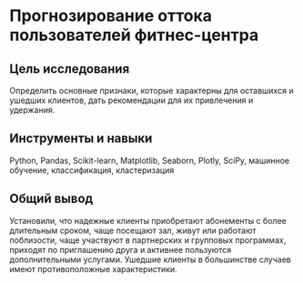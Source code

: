 # Прогнозирование оттока пользователей фитнес-центра

## Цель исследования
Определить основные признаки, которые характерны для оставшихся и ушедших клиентов, дать рекомендации для их привлечения и удержания.

## Инструменты и навыки
Python, Pandas, Scikit-learn, Matplotlib, Seaborn, Plotly, SciPy, машинное обучение, классификация, кластеризация

## Общий вывод
Установили, что надежные клиенты приобретают абонементы с более длительным сроком, чаще посещают зал, живут или работают поблизости, чаще участвуют в партнерских и групповых программах, приходят по приглашению друга и активнее пользуются дополнительными услугами. Ушедшие клиенты в большинстве случаев имеют противоположные характеристики. 


